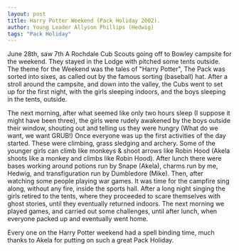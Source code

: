 ```yaml
---
layout: post
title: Harry Potter Weekend (Pack Holiday 2002).
author: Young Leader Allyson Phillips (Hedwig)
tags: "Pack Holiday"
---
```


June 28th, saw 7th A Rochdale Cub Scouts going off to Bowley campsite for the weekend.
They stayed in the Lodge with pitched some tents outside. The theme for the Weekend was the tales of "Harry Potter", The Pack was sorted into sixes, as called out by the famous sorting (baseball) hat. After a stroll around the campsite, and down into the valley, the Cubs went to set up for the first night, with the girls sleeping indoors, and the boys sleeping in the tents, outside.
 
The next morning, after what seemed like only two hours sleep (I suppose it might have been three), the girls were rudely awakened by the boys outside their window, shouting out and telling us they were hungry (What do we want, we want GRUB!) Once everyone was up the first activities of the day started. These were climbing, grass sledging and archery. Some of the younger girls can climb like monkeys & shoot arrows like Robin Hood (Akela shoots like a monkey and climbs like Robin Hood). After lunch there were bases working around potions run by Snape (Akela), charms run by me, Hedwig, and transfiguration run by Dumbledore (Mike). Then, after watching some people playing war games. It was time for the campfire sing along, without any fire, inside the sports hall. After a long night singing the girls retired to the tents, where they proceeded to scare themselves with ghost stories, until they eventually returned indoors. The next morning we played games, and carried out some challenges, until after lunch, when everyone packed up and eventually went home.
 
Every one on the Harry Potter weekend had a spell binding time, much thanks to Akela for putting on such a great Pack Holiday.
